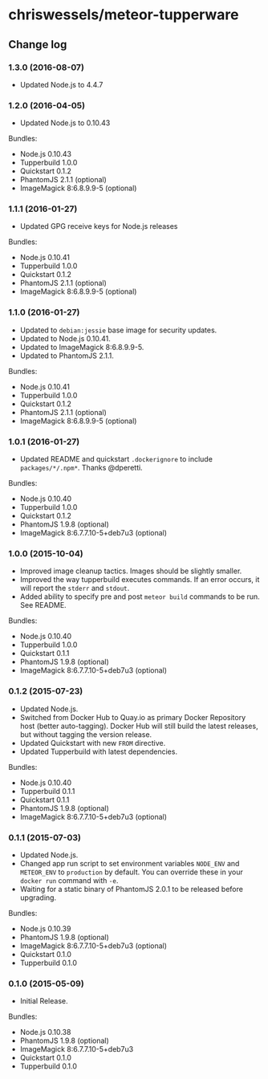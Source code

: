 # chriswessels/meteor-tupperware

## Change log

### 1.3.0 (2016-08-07)

- Updated Node.js to 4.4.7

### 1.2.0 (2016-04-05)

- Updated Node.js to 0.10.43

Bundles:

- Node.js 0.10.43
- Tupperbuild 1.0.0
- Quickstart 0.1.2
- PhantomJS 2.1.1 (optional)
- ImageMagick 8:6.8.9.9-5 (optional)

### 1.1.1 (2016-01-27)

- Updated GPG receive keys for Node.js releases

Bundles:

- Node.js 0.10.41
- Tupperbuild 1.0.0
- Quickstart 0.1.2
- PhantomJS 2.1.1 (optional)
- ImageMagick 8:6.8.9.9-5 (optional)

### 1.1.0 (2016-01-27)

- Updated to `debian:jessie` base image for security updates.
- Updated to Node.js 0.10.41.
- Updated to ImageMagick 8:6.8.9.9-5.
- Updated to PhantomJS 2.1.1.

Bundles:

- Node.js 0.10.41
- Tupperbuild 1.0.0
- Quickstart 0.1.2
- PhantomJS 2.1.1 (optional)
- ImageMagick 8:6.8.9.9-5 (optional)

### 1.0.1 (2016-01-27)

- Updated README and quickstart `.dockerignore` to include `packages/*/.npm*`. Thanks @dperetti.

Bundles:

- Node.js 0.10.40
- Tupperbuild 1.0.0
- Quickstart 0.1.2
- PhantomJS 1.9.8 (optional)
- ImageMagick 8:6.7.7.10-5+deb7u3 (optional)

### 1.0.0 (2015-10-04)

- Improved image cleanup tactics. Images should be slightly smaller.
- Improved the way tupperbuild executes commands. If an error occurs, it will report the `stderr` and `stdout`.
- Added ability to specify pre and post `meteor build` commands to be run. See README.

Bundles:

- Node.js 0.10.40
- Tupperbuild 1.0.0
- Quickstart 0.1.1
- PhantomJS 1.9.8 (optional)
- ImageMagick 8:6.7.7.10-5+deb7u3 (optional)

### 0.1.2 (2015-07-23)

- Updated Node.js.
- Switched from Docker Hub to Quay.io as primary Docker Repository host (better auto-tagging). Docker Hub will still build the latest releases, but without tagging the version release.
- Updated Quickstart with new `FROM` directive.
- Updated Tupperbuild with latest dependencies.

Bundles:

- Node.js 0.10.40
- Tupperbuild 0.1.1
- Quickstart 0.1.1
- PhantomJS 1.9.8 (optional)
- ImageMagick 8:6.7.7.10-5+deb7u3 (optional)

### 0.1.1 (2015-07-03)

- Updated Node.js.
- Changed app run script to set environment variables `NODE_ENV` and `METEOR_ENV` to `production` by default. You can override these in your `docker run` command with `-e`.
- Waiting for a static binary of PhantomJS 2.0.1 to be released before upgrading.

Bundles:

- Node.js 0.10.39
- PhantomJS 1.9.8 (optional)
- ImageMagick 8:6.7.7.10-5+deb7u3 (optional)
- Quickstart 0.1.0
- Tupperbuild 0.1.0

### 0.1.0 (2015-05-09)

- Initial Release.

Bundles:

- Node.js 0.10.38
- PhantomJS 1.9.8 (optional)
- ImageMagick 8:6.7.7.10-5+deb7u3
- Quickstart 0.1.0
- Tupperbuild 0.1.0
